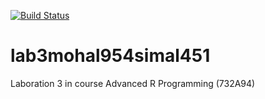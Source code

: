 [![Build Status](https://app.travis-ci.com/simal451/lab3mohal954simal451.svg?branch=main)](https://app.travis-ci.com/simal451/lab3mohal954simal451)

# lab3mohal954simal451
Laboration 3 in course Advanced R Programming (732A94)
